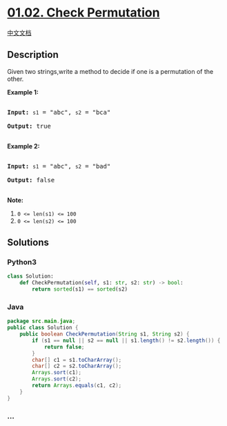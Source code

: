 # [01.02. Check Permutation](https://leetcode-cn.com/problems/check-permutation-lcci)

[中文文档](/lcci/01.02.Check%20Permutation/README.md)

## Description

<p>Given two strings,write a method to decide if one is a permutation of the other.</p>

<p><strong>Example 1:</strong></p>

<pre>

<strong>Input: </strong><code>s1</code> = &quot;abc&quot;, <code>s2</code> = &quot;bca&quot;

<strong>Output: </strong>true

</pre>

<p><strong>Example 2:</strong></p>

<pre>

<strong>Input: </strong><code>s1</code> = &quot;abc&quot;, <code>s2</code> = &quot;bad&quot;

<strong>Output: </strong>false

</pre>

<p><strong>Note:</strong></p>
<ol>
	<li><code>0 &lt;= len(s1) &lt;= 100 </code></li>
	<li><code>0 &lt;= len(s2) &lt;= 100</code></li>
</ol>

## Solutions

<!-- tabs:start -->

### **Python3**

```python
class Solution:
    def CheckPermutation(self, s1: str, s2: str) -> bool:
        return sorted(s1) == sorted(s2)
```

### **Java**

```java
package src.main.java;
public class Solution {
    public boolean CheckPermutation(String s1, String s2) {
        if (s1 == null || s2 == null || s1.length() != s2.length()) {
            return false;
        }
        char[] c1 = s1.toCharArray();
        char[] c2 = s2.toCharArray();
        Arrays.sort(c1);
        Arrays.sort(c2);
        return Arrays.equals(c1, c2);
    }
}
```

### **...**

```

```

<!-- tabs:end -->
